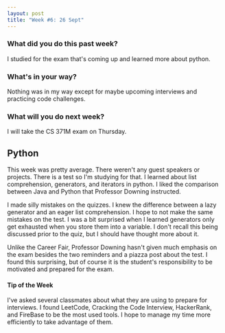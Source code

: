 ```yaml
---
layout: post
title: "Week #6: 26 Sept"
---
```


<h3> What did you do this past week? </h3>
I studied for the exam that's coming up and learned more about python.
<h3> What's in your way? </h3>
Nothing was in my way except for maybe upcoming interviews and practicing code challenges.
<h3> What will you do next week? </h3>
I will take the CS 371M exam on Thursday.
<h2> Python </h2>
This week was pretty average. There weren't any guest speakers or projects. There is a test so I'm studying for that. I learned about list comprehension, generators, and iterators in python. I liked the comparison between Java and Python that Professor Downing instructed. 

I made silly mistakes on the quizzes. I knew the difference between a lazy generator and an eager list comprehension. I hope to not make the same mistakes on the test. I was a bit surprised when I learned generators only get exhausted when you store them into a variable. I don't recall this being discussed prior to the quiz, but I should have thought more about it.

Unlike the Career Fair, Professor Downing hasn't given much emphasis on the exam besides the two reminders and a piazza post about the test. I found this surprising, but of course it is the student's responsibility to be motivated and prepared for the exam.
<h4> Tip of the Week </h4>
I've asked several classmates about what they are using to prepare for interviews. I found LeetCode, Cracking the Code Interview, HackerRank, and FireBase to be the most used tools. I hope to manage my time more efficiently to take advantage of them. 

